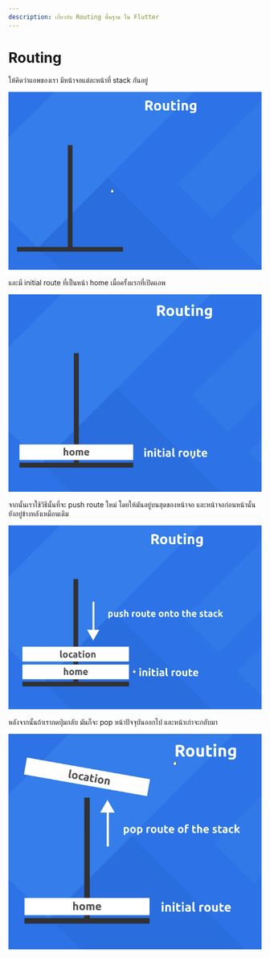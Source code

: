 ```yaml
---
description: เกี่ยวกับ Routing พื้นฐาน ใน Flutter
---
```


# Routing

ให้คิดว่าแอพของเรา มีหน้าจอแต่ละหน้าที่ stack กันอยู่

![](../.gitbook/assets/image%20%282%29.png)

และมี initial route ที่เป็นหน้า home เมื่อครั้งแรกที่เปิดแอพ

![](../.gitbook/assets/image%20%283%29.png)

จากนั้นเราใช้วิธีนั้นที่จะ push  route ใหม่ โดยให้มันอยู่บนสุดของหน้าจอ และหน้าจอก่อนหน้านั้นยังอยู่ข้างหลังเหมือนเดิม

![](../.gitbook/assets/image%20%284%29.png)

หลังจากนั้นถ้าเรากดปุ่มกลับ มันก็จะ pop หน้าปัจจุบันออกไป และหน้าเก่าจะกลับมา

![](../.gitbook/assets/image%20%285%29.png)


